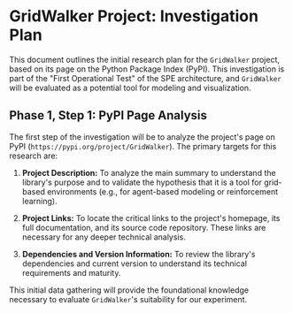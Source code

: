 # GridWalker Project: Investigation Plan

This document outlines the initial research plan for the `GridWalker` project, based on its page on the Python Package Index (PyPI). This investigation is part of the "First Operational Test" of the SPE architecture, and `GridWalker` will be evaluated as a potential tool for modeling and visualization.

## Phase 1, Step 1: PyPI Page Analysis

The first step of the investigation will be to analyze the project's page on PyPI (`https://pypi.org/project/GridWalker`). The primary targets for this research are:

1.  **Project Description:** To analyze the main summary to understand the library's purpose and to validate the hypothesis that it is a tool for grid-based environments (e.g., for agent-based modeling or reinforcement learning).

2.  **Project Links:** To locate the critical links to the project's homepage, its full documentation, and its source code repository. These links are necessary for any deeper technical analysis.

3.  **Dependencies and Version Information:** To review the library's dependencies and current version to understand its technical requirements and maturity.

This initial data gathering will provide the foundational knowledge necessary to evaluate `GridWalker`'s suitability for our experiment.

